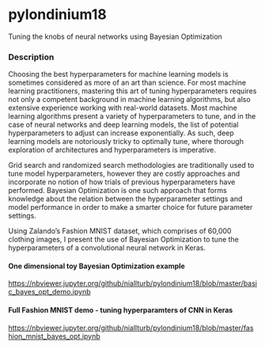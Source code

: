 # pylondinium18
Tuning the knobs of neural networks using Bayesian Optimization

### Description
Choosing the best hyperparameters for machine learning models is sometimes considered as more of an art than science. For most machine learning practitioners, mastering this art of tuning hyperparameters requires not only a competent background in machine learning algorithms, but also extensive experience working with real-world datasets. Most machine learning algorithms present a variety of hyperparameters to tune, and in the case of neural networks and deep learning models, the list of potential hyperparameters to adjust can increase exponentially. As such, deep learning models are notoriously tricky to optimally tune, where thorough exploration of architectures and hyperparameters is imperative.

Grid search and randomized search methodologies are traditionally used to tune model hyperparameters, however they are costly approaches and incorporate no notion of how trials of previous hyperparameters have performed. Bayesian Optimization is one such approach that forms knowledge about the relation between the hyperparameter settings and model performance in order to make a smarter choice for future parameter settings.

Using Zalando’s Fashion MNIST dataset, which comprises of 60,000 clothing images, I present the use of Bayesian Optimization to tune the hyperparameters of a convolutional neural network in Keras.

#### One dimensional toy Bayesian Optimization example
https://nbviewer.jupyter.org/github/niallturb/pylondinium18/blob/master/basic_bayes_opt_demo.ipynb

#### Full Fashion MNIST demo - tuning hyperparamters of CNN in Keras
https://nbviewer.jupyter.org/github/niallturb/pylondinium18/blob/master/fashion_mnist_bayes_opt.ipynb
